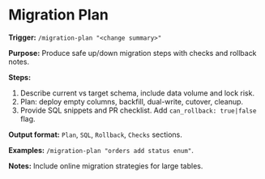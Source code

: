 # Migration Plan

**Trigger:** `/migration-plan "<change summary>"`

**Purpose:** Produce safe up/down migration steps with checks and rollback notes.

**Steps:**
1. Describe current vs target schema, include data volume and lock risk.
2. Plan: deploy empty columns, backfill, dual-write, cutover, cleanup.
3. Provide SQL snippets and PR checklist. Add `can_rollback: true|false` flag.

**Output format:** `Plan`, `SQL`, `Rollback`, `Checks` sections.

**Examples:** `/migration-plan "orders add status enum"`.

**Notes:** Include online migration strategies for large tables.
